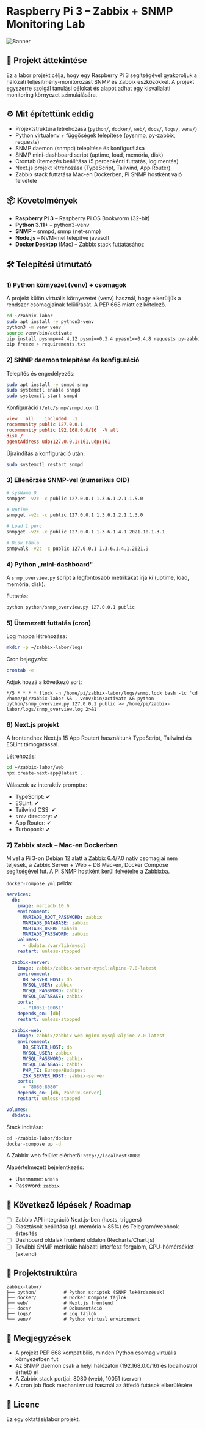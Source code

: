 

# Raspberry Pi 3 – Zabbix + SNMP Monitoring Lab
![Banner](docs/banner.png)
## 📌 Projekt áttekintése

Ez a labor projekt célja, hogy egy Raspberry Pi 3 segítségével gyakoroljuk a hálózati teljesítmény-monitorozást SNMP és Zabbix eszközökkel. A projekt egyszerre szolgál tanulási célokat és alapot adhat egy kisvállalati monitoring környezet szimulálására.

## ⚙️ Mit építettünk eddig

- Projektstruktúra létrehozása (`python/`, `docker/`, `web/`, `docs/`, `logs/`, `venv/`)
- Python virtualenv + függőségek telepítése (pysnmp, py-zabbix, requests)
- SNMP daemon (snmpd) telepítése és konfigurálása
- SNMP mini-dashboard script (uptime, load, memória, disk)
- Crontab ütemezés beállítása (5 percenkénti futtatás, log mentés)
- Next.js projekt létrehozása (TypeScript, Tailwind, App Router)
- Zabbix stack futtatása Mac-en Dockerben, Pi SNMP hostként való felvétele

## 📦 Követelmények

- **Raspberry Pi 3** – Raspberry Pi OS Bookworm (32-bit)
- **Python 3.11+** – python3-venv
- **SNMP** – snmpd, snmp (net-snmp)
- **Node.js** – NVM-mel telepítve javasolt
- **Docker Desktop** (Mac) – Zabbix stack futtatásához

## 🛠️ Telepítési útmutató

### 1) Python környezet (venv) + csomagok

A projekt külön virtuális környezetet (venv) használ, hogy elkerüljük a rendszer csomagjainak felülírását. A PEP 668 miatt ez kötelező.

```bash
cd ~/zabbix-labor
sudo apt install -y python3-venv
python3 -m venv venv
source venv/bin/activate
pip install pysnmp==4.4.12 pysmi==0.3.4 pyasn1==0.4.8 requests py-zabbix
pip freeze > requirements.txt
```

### 2) SNMP daemon telepítése és konfiguráció

Telepítés és engedélyezés:

```bash
sudo apt install -y snmpd snmp
sudo systemctl enable snmpd
sudo systemctl start snmpd
```

Konfiguráció (`/etc/snmp/snmpd.conf`):

```conf
view   all    included  .1
rocommunity public 127.0.0.1
rocommunity public 192.168.0.0/16  -V all
disk /
agentAddress udp:127.0.0.1:161,udp:161
```

Újraindítás a konfiguráció után:

```bash
sudo systemctl restart snmpd
```

### 3) Ellenőrzés SNMP-vel (numerikus OID)

```bash
# sysName.0
snmpget -v2c -c public 127.0.0.1 1.3.6.1.2.1.1.5.0

# Uptime
snmpget -v2c -c public 127.0.0.1 1.3.6.1.2.1.1.3.0

# Load 1 perc
snmpget -v2c -c public 127.0.0.1 1.3.6.1.4.1.2021.10.1.3.1

# Disk tábla
snmpwalk -v2c -c public 127.0.0.1 1.3.6.1.4.1.2021.9
```

### 4) Python „mini-dashboard"

A `snmp_overview.py` script a legfontosabb metrikákat írja ki (uptime, load, memória, disk).

Futtatás:

```bash
python python/snmp_overview.py 127.0.0.1 public
```

### 5) Ütemezett futtatás (cron)

Log mappa létrehozása:

```bash
mkdir -p ~/zabbix-labor/logs
```

Cron bejegyzés:

```bash
crontab -e
```

Adjuk hozzá a következő sort:

```cron
*/5 * * * * flock -n /home/pi/zabbix-labor/logs/snmp.lock bash -lc 'cd /home/pi/zabbix-labor && . venv/bin/activate && python python/snmp_overview.py 127.0.0.1 public >> /home/pi/zabbix-labor/logs/snmp_overview.log 2>&1'
```

### 6) Next.js projekt

A frontendhez Next.js 15 App Routert használtunk TypeScript, Tailwind és ESLint támogatással.

Létrehozás:

```bash
cd ~/zabbix-labor/web
npx create-next-app@latest .
```

Válaszok az interaktív promptra:
- TypeScript: ✔
- ESLint: ✔
- Tailwind CSS: ✔
- `src/` directory: ✔
- App Router: ✔
- Turbopack: ✔

### 7) Zabbix stack – Mac-en Dockerben

Mivel a Pi 3-on Debian 12 alatt a Zabbix 6.4/7.0 natív csomagjai nem teljesek, a Zabbix Server + Web + DB Mac-en, Docker Compose segítségével fut. A Pi SNMP hostként kerül felvételre a Zabbixba.

`docker-compose.yml` példa:

```yaml
services:
  db:
    image: mariadb:10.6
    environment:
      MARIADB_ROOT_PASSWORD: zabbix
      MARIADB_DATABASE: zabbix
      MARIADB_USER: zabbix
      MARIADB_PASSWORD: zabbix
    volumes:
      - dbdata:/var/lib/mysql
    restart: unless-stopped

  zabbix-server:
    image: zabbix/zabbix-server-mysql:alpine-7.0-latest
    environment:
      DB_SERVER_HOST: db
      MYSQL_USER: zabbix
      MYSQL_PASSWORD: zabbix
      MYSQL_DATABASE: zabbix
    ports:
      - "10051:10051"
    depends_on: [db]
    restart: unless-stopped

  zabbix-web:
    image: zabbix/zabbix-web-nginx-mysql:alpine-7.0-latest
    environment:
      DB_SERVER_HOST: db
      MYSQL_USER: zabbix
      MYSQL_PASSWORD: zabbix
      MYSQL_DATABASE: zabbix
      PHP_TZ: Europe/Budapest
      ZBX_SERVER_HOST: zabbix-server
    ports:
      - "8080:8080"
    depends_on: [db, zabbix-server]
    restart: unless-stopped

volumes:
  dbdata:
```

Stack indítása:

```bash
cd ~/zabbix-labor/docker
docker-compose up -d
```

A Zabbix web felület elérhető: `http://localhost:8080`

Alapértelmezett bejelentkezés:
- Username: `Admin`
- Password: `zabbix`

## 🚀 Következő lépések / Roadmap

- [ ] Zabbix API integráció Next.js-ben (hosts, triggers)
- [ ] Riasztások beállítása (pl. memória > 85%) és Telegram/webhook értesítés
- [ ] Dashboard oldalak frontend oldalon (Recharts/Chart.js)
- [ ] További SNMP metrikák: hálózati interfész forgalom, CPU-hőmérséklet (extend)

## 📁 Projektstruktúra

```
zabbix-labor/
├── python/          # Python scriptek (SNMP lekérdezések)
├── docker/          # Docker Compose fájlok
├── web/             # Next.js frontend
├── docs/            # Dokumentáció
├── logs/            # Log fájlok
└── venv/            # Python virtual environment
```

## 📝 Megjegyzések

- A projekt PEP 668 kompatibilis, minden Python csomag virtuális környezetben fut
- Az SNMP daemon csak a helyi hálózaton (192.168.0.0/16) és localhostról érhető el
- A Zabbix stack portjai: 8080 (web), 10051 (server)
- A cron job flock mechanizmust használ az átfedő futások elkerülésére

## 📄 Licenc

Ez egy oktatási/labor projekt.
